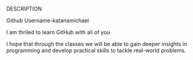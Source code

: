 DESCRIPTION

Github Username-katanamichael

I am thriled to learn GitHub with all of you

I hope that through the classes we will be able to gain deeper insights in programming and develop practical skills to tackle real-world problems.

